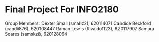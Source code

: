 # Final Project For INFO2180

Group Members: Dexter Small (smallz2), 620114071 Candice Beckford (candii876), 620108447 Raman Lewis (Rivaldo1123), 620117907 Samara Soares (samskzi), 620128064
